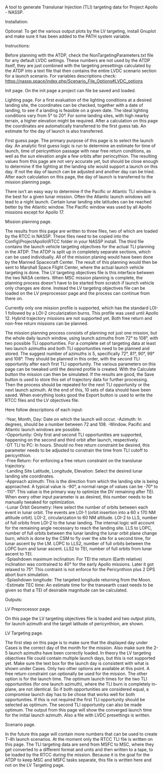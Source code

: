 A tool to generate Translunar Injection (TLI) targeting data for Project Apollo - NASSP.

Installation:

Optional: To get the various output plots by the LV targeting, install Gnuplot and make sure it has been added to the PATH system variable.

Instructions:

Before planning with the ATDP, check the NonTargetingParameters.txt file for any default LVDC settings. These numbers are not used by the ATDP itself, they are just combined with the targeting presettings calculated by the ATDP into a text file that then contains the entire LVDC scenario section for a launch scenario. For variables descriptions check: https://nassp.space/index.php/Scenario_File_Options#LVDC_options

Init page. On the init page a project can file be saved and loaded.

Lighting page. For a first evaluation of the lighting conditions at a desired landing site, the coordinates can be checked, together with a date of landing, to see if a landing is feasible on a given date. The ideal lighting conditions vary from 5° to 20°. For some landing sites, with high nearby terrain, a higher elevation might be required. After a calculation on this page the coordinates are automatically transferred to the first guess tab. An estimate for the day of launch is also transferred.

First guess page. The primary purpose of this page is to select the launch day. An analytic first guess logic is run to determine an estimate for time of launch, time of pericynthion passage with near free return conditions, as well as the sun elevation angle a few orbits after perincythion. The resulting values from this page are not very accurate yet, but should be close enough to determine if the lighting at the landing site would support a launch on this day. If not the day of launch can be adjusted and another day can be tried. After each calculation on this page, the day of launch is transferred to the mission planning page.

There isn't an easy way to determine if the Pacific or Atlantic TLI window is the best for a given lunar mission. Often the Atlantic launch windows will lead to a night launch. Certain lunar landing site latitudes can be reached better by the Atlantic window. The Pacific window was used by all Apollo missions except for Apollo 17.

Mission planning page.

The results from this page are written to three files, two of which are loaded by the RTCC in NASSP. These files need to be copied into the Config\ProjectApollo\RTCC folder in your NASSP install. The third file contains the launch vehicle targeting objectives for the actual TLI planning in the ATDP. The ATDP is split up in completely separate sections, which can be used individually. All of the mission planing would have been done by the Manned Spacecraft Center. The result of this planning would then be sent to Marshall Space Flight Center, where the actual launch vehicle targeting is done. The LV targeting objectives file is this interface between the two NASA centers. When MSC mission planning is complete, the planning process doesn't have to be started from scratch if launch vehicle only changes are done. Instead the LV targeting objectives file can be loaded on the LV preprocessor page and the process can continue from there on.

Currently only one mission profile is supported, which has the standard LOI-1 followed by a LOI-2 circularization burns. This profile was used until Apollo 12. Hybrid trajectory missions are not supported yet. Both free return and non-free return missions can be planned.

The mission planning process consists of planning not just one mission, but the whole daily launch window, using launch azimuths from 72° to 108°, with two possible TLI opportunities. For a complete set of targeting data at least two launch azimuths and both TLI opportunities need to be planned and stored. The suggest number of azimuths is 5, specifically 72°, 81°, 90°, 99° and 108°. They should be planned in this order, with the second TLI opportunity after each first TLI opportunity. The various parameters on this page can be tweaked until the desired profile is created. With the Calculate button the mission can then be simulated. If the results are good, the Save button is used to store this set of trajectory data for further processing. Then the process should be repeated for the next TLI opportunity or the next launch azimuth. At the end of this, 10 sets of data should have been saved. When everything looks good the Export button is used to write the RTCC files and the LV objectives file.

Here follow descriptions of each input:

-Year, Month, Day: Date on which the launch will occur. 
-Azimuth: In degrees, should be a number between 72 and 108. 
-Window. Pacific and Atlantic launch windows are possible.  
-Opportunity: Only first and second TLI opportunities are supported, happening on the second and third orbit after launch, respectively.  
-DT TLI to PC: In hours. Should no free return constraint be desired, this parameter needs to be adjusted to constrain the time from TLI cutoff to pericynthion.  
-Free Return: For enforcing a free return constraint on the translunar trajectory.  
-Landing Site Latitude, Longitude, Elevation: Select the desired lunar landing site coordinates.  
-Approach azimuth: This is the direction from which the landing site is being approached. A typical value is -90°, a normal range of values can be -70° to -110°. This value is the primary way to optimize the DV remaining after TEI. When every other input parameter is as desired, this number needs to be manually tweaked for optimization.  
-Lunar Orbit Geometry: Here select the number of orbits between each event in lunar orbit. The events are LOI-1 (orbit insertion into a 60 x 170 NM altitude orbit). LOI-2, circularization to 60 NM altitude. LOI-2 to LLS, number of full orbits from LOI-2 to the lunar landing. The internal logic will account for the remaining angle necessary to reach the landing site. LLS to LOPC, number of full orbits between the lunar landing the lunar orbit plane change burn, which is done by the CSM to fly over the site for a second time, for lunar ascent by the LM. LOPC to LLS2, number of full orbits between the LOPC burn and lunar ascent. LLS2 to TEI, number of full orbits from lunar ascent to TEI.  
-Splashdown maximum inclination: For TEI the return (Earth relative) inclination was contrained to 40° for the early Apollo missions. Later it got relaxed to 75°. This contraint is not enforce for the Pericynthion plus 2 DPS abort burn simulation.  
-Splashdown longitude: The targeted longitude returning from the Moon.  
-Estimate TEC time: An estimate time for the transearth coast needs to be given so that a TEI of desirable magnitude can be calculated.  

Outputs:

LV Preprocessor page.

On this page the LV targeting objectives file is loaded and two output plots, for launch azimuth and the target latitude of pericynthion, are shown.

LV Targeting page.

The first step on this page is to make sure that the displayed day under Cases is the correct day of the month for the mission. Also make sure the 2-5 launch azimuths have been correctly loaded. In theory the LV targeting objectives file could contain multiple launch days, but this is not supported yet. Make sure the text box for the launch day is consistent with what is shown under Cases. Only two other options are available at this point. A free return constraint can optionally be used for the mission. The other option is for the launch time. The optimum launch times for the two TLI opportunities (for one launch azimuth), where the TLI burn is completely in-plane, are not identical. So if both opportunities are considered equal, a compromise launch day has to be chose that works well for both opportunities. If this is not required the first TLI opportunity should be selected as optimum. The second TLI opportunity can also be made optimum. The output from this page will show the converged launch time for the initial launch azimuth. Also a file with LVDC presettings is written.

Scenario page.

In the future this page will contain more numbers that can be used to create T-4h launch scenarios. At the moment only the RTCC TLI file is written on this page. The TLI targeting data are send from MSFC to MSC, where they get converted to a different format and units and then written to a tape, to be loaded by the RTCC during the mission. Because it is the goal for the ATDP to keep MSC and MSFC tasks separate, this file is written here and not on the LV Targeting page.
